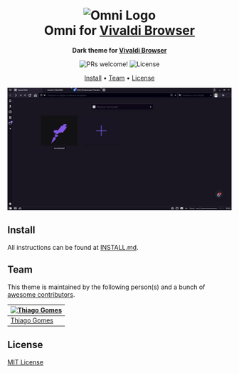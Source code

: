 <h1 align="center">
  <br>
  <img src="https://storage.googleapis.com/golden-wind/github/omni/omni.png" alt="Omni Logo" width="100">
  <br>
  Omni for <a href="https://vivaldi.com/pt-br/">Vivaldi Browser</a>
  <br>
</h1>

<p align="center">
  <strong>Dark theme for <a href="https://vivaldi.com/pt-br/">Vivaldi Browser</a></strong>
</p>

<p align="center">
  <img src="https://img.shields.io/badge/PRs-welcome-%235FCC6F.svg" alt="PRs welcome!" />

  <img alt="License" src="https://img.shields.io/badge/license-MIT-%235FCC6F">
</p>

<p align="center">
  <a href="#install">Install</a> •
  <a href="#team">Team</a> •
  <a href="#license">License</a>
</p>

<p align="center">
  <img alt="Omni screnshoot for Vivaldi" src="./Screenshot.png">
</p>

## Install

All instructions can be found at [INSTALL.md](./INSTALL.md).

## Team

This theme is maintained by the following person(s) and a bunch of [awesome contributors](https://github.com/getomni/template/graphs/contributors).

| [![Thiago Gomes](https://github.com/ThiagoG8.png?size=100)](https://github.com/ThiagoG8) |
| ------------------------------------------------------------------------------------------------ |
| [Thiago Gomes](https://github.com/ThiagoG8)                                                   |

## License

[MIT License](./LICENSE.md)
